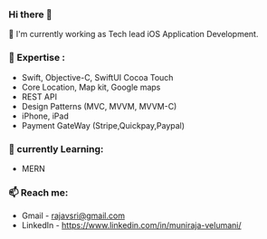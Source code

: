 ### Hi there 👋

🔭 I'm currently working as Tech lead iOS Application Development.

### 🚀 Expertise :

- Swift, Objective-C, SwiftUI Cocoa Touch
- Core Location, Map kit, Google maps
- REST API
- Design Patterns (MVC, MVVM, MVVM-C)
- iPhone, iPad
- Payment GateWay (Stripe,Quickpay,Paypal)

### 🌱 currently Learning:

- MERN

### 📫 Reach me:

- Gmail - rajavsri@gmail.com
- LinkedIn - https://www.linkedin.com/in/muniraja-velumani/

<!--
**MunirajaV/Munirajav** is a ✨ _special_ ✨ repository because its `README.md` (this file) appears on your GitHub profile.

Here are some ideas to get you started:

- 🔭 I’m currently working on ...
- 🌱 I’m currently learning ...
- 👯 I’m looking to collaborate on ...
- 🤔 I’m looking for help with ...
- 💬 Ask me about ...
- 📫 How to reach me: ...
- 😄 Pronouns: ...
- ⚡ Fun fact: ...
-->
